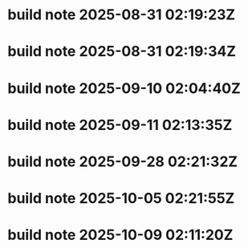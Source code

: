 # build note 2025-08-31 02:19:23Z
# build note 2025-08-31 02:19:34Z
# build note 2025-09-10 02:04:40Z
# build note 2025-09-11 02:13:35Z
# build note 2025-09-28 02:21:32Z
# build note 2025-10-05 02:21:55Z
# build note 2025-10-09 02:11:20Z
